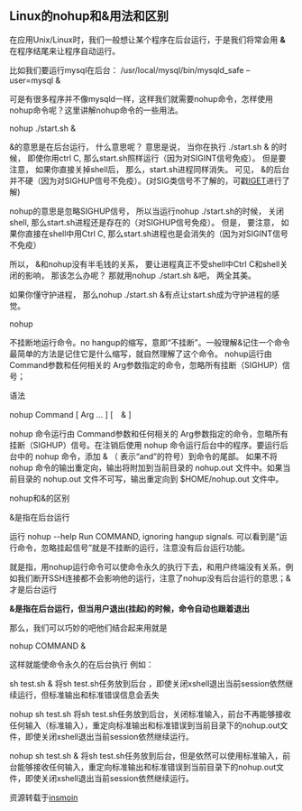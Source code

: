 ## Linux的nohup和&用法和区别

在应用Unix/Linux时，我们一般想让某个程序在后台运行，于是我们将常会用 **&** 在程序结尾来让程序自动运行。

比如我们要运行mysql在后台： /usr/local/mysql/bin/mysqld_safe –user=mysql &

可是有很多程序并不像mysqld一样，这样我们就需要nohup命令，怎样使用nohup命令呢？这里讲解nohup命令的一些用法。

nohup ./start.sh &

&的意思是在后台运行， 什么意思呢？ 意思是说， 当你在执行 ./start.sh & 的时候， 即使你用ctrl C, 那么start.sh照样运行（因为对SIGINT信号免疫）。 但是要注意， 如果你直接关掉shell后， 那么，start.sh进程同样消失。 可见， &的后台并不硬（因为对SIGHUP信号不免疫）。(对SIG类信号不了解的，可戳[lGET]()进行了解)

nohup的意思是忽略SIGHUP信号， 所以当运行nohup ./start.sh的时候， 关闭shell, 那么start.sh进程还是存在的（对SIGHUP信号免疫）。 但是， 要注意， 如果你直接在shell中用Ctrl C, 那么start.sh进程也是会消失的（因为对SIGINT信号不免疫）

所以， &和nohup没有半毛钱的关系， 要让进程真正不受shell中Ctrl C和shell关闭的影响， 那该怎么办呢？ 那就用nohup ./start.sh &吧， 两全其美。

如果你懂守护进程， 那么nohup ./start.sh &有点让start.sh成为守护进程的感觉。

nohup

不挂断地运行命令。no hangup的缩写，意即“不挂断”。一般理解&记住一个命令最简单的方法是记住它是什么缩写，就自然理解了这个命令。 nohup运行由 Command参数和任何相关的 Arg参数指定的命令，忽略所有挂断（SIGHUP）信号；

语法

nohup Command [ Arg ... ] [　& ]

nohup 命令运行由 Command参数和任何相关的 Arg参数指定的命令，忽略所有挂断（SIGHUP）信号。在注销后使用 nohup 命令运行后台中的程序。要运行后台中的 nohup 命令，添加 & （ 表示“and”的符号）到命令的尾部。 如果不将 nohup 命令的输出重定向，输出将附加到当前目录的 nohup.out 文件中。如果当前目录的 nohup.out 文件不可写，输出重定向到 $HOME/nohup.out 文件中。



nohup和&的区别

&是指在后台运行

运行 nohup --help Run COMMAND, ignoring hangup signals. 可以看到是“运行命令，忽略挂起信号”就是不挂断的运行，注意没有后台运行功能。

就是指，用nohup运行命令可以使命令永久的执行下去，和用户终端没有关系，例如我们断开SSH连接都不会影响他的运行，注意了nohup没有后台运行的意思；&才是后台运行

**&是指在后台运行，但当用户退出(挂起)的时候，命令自动也跟着退出**

那么，我们可以巧妙的吧他们结合起来用就是

nohup COMMAND &

这样就能使命令永久的在后台执行 例如：

sh test.sh & 将sh test.sh任务放到后台 ，即使关闭xshell退出当前session依然继续运行，但标准输出和标准错误信息会丢失

nohup sh test.sh 将sh test.sh任务放到后台，关闭标准输入，前台不再能够接收任何输入（标准输入），重定向标准输出和标准错误到当前目录下的nohup.out文件，即使关闭xshell退出当前session依然继续运行。

nohup sh test.sh & 将sh test.sh任务放到后台，但是依然可以使用标准输入，前台能够接收任何输入，重定向标准输出和标准错误到当前目录下的nohup.out文件，即使关闭xshell退出当前session依然继续运行。


资源转载于[insmoin](https://www.jianshu.com/p/93a45927f013)